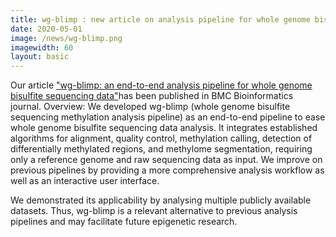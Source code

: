 ```yaml
---
title: wg-blimp : new article on analysis pipeline for whole genome bisulfite sequencing data
date: 2020-05-01
image: /news/wg-blimp.png
imagewidth: 60
layout: basic
---
```


Our article ["wg-blimp: an end-to-end analysis pipeline for whole genome bisulfite sequencing data"](https://bmcbioinformatics.biomedcentral.com/articles/10.1186/s12859-020-3470-5#Abs1)has been published in BMC Bioinformatics journal.
Overview:
We developed wg-blimp (whole genome bisulfite sequencing methylation analysis pipeline) as an end-to-end pipeline to ease whole genome bisulfite sequencing data analysis. It integrates established algorithms for alignment, quality control, methylation calling, detection of differentially methylated regions, and methylome segmentation, requiring only a reference genome and raw sequencing data as input. We improve on previous pipelines by providing a more comprehensive analysis workflow as well as an interactive user interface. 

We demonstrated its applicability by analysing multiple publicly available datasets. Thus, wg-blimp is a relevant alternative to previous analysis pipelines and may facilitate future epigenetic research.

